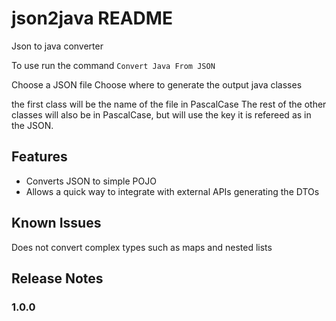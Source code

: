 # json2java README
Json to java converter 

To use run the command `Convert Java From JSON`

Choose a JSON file
Choose where to generate the output java classes

the first class will be the name of the file in PascalCase
The rest of the other classes will also be in PascalCase, but will use the key it is refereed as in the JSON.


## Features
* Converts JSON to simple POJO
* Allows a quick way to integrate with external APIs generating the DTOs

## Known Issues

Does not convert complex types such as maps and nested lists 

## Release Notes
### 1.0.0
